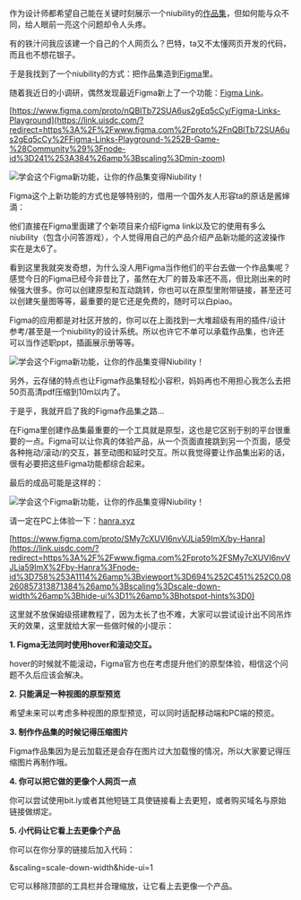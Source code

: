 作为设计师都希望自己能在关键时刻展示一个niubility的[作品集](https://www.uisdc.com/tag/%e4%bd%9c%e5%93%81%e9%9b%86)，但如何能与众不同，给人眼前一亮这个问题却令人头疼。

有的铁汁问我应该建一个自己的个人网页么？巴特，ta又不太懂网页开发的代码，而且也不想花银子。

于是我找到了一个niubility的方式：把作品集造到[Figma](https://www.uisdc.com/tag/figma)里。

随着我近日的小调研，偶然发现最近Figma新上了一个功能：[Figma Link](https://link.uisdc.com/?redirect=https%3A%2F%2Fwww.figma.com%2Fproto%2FnQBlTb72SUA6us2gEq5cCy%2FFigma-Links-Playground-%252B-Game-%28Community%29%3Fnode-id%3D241%253A384%26amp%3Bscaling%3Dmin-zoom)。

[https://www.figma.com/proto/nQBlTb72SUA6us2gEq5cCy/Figma-Links-Playground](https://link.uisdc.com/?redirect=https%3A%2F%2Fwww.figma.com%2Fproto%2FnQBlTb72SUA6us2gEq5cCy%2FFigma-Links-Playground-%252B-Game-%28Community%29%3Fnode-id%3D241%253A384%26amp%3Bscaling%3Dmin-zoom)

![学会这个Figma新功能，让你的作品集变得Niubility！](https://image.uisdc.com/wp-content/uploads/2020/12/uisdc-zp-20201209-1.jpg)

Figma这个上新功能的方式也是够特别的，借用一个国外友人形容ta的原话是酱婶滴：

他们直接在Figma里面建了个新项目来介绍Figma link以及它的使用有多么niubility（包含小问答游戏），个人觉得用自己的产品介绍产品新功能的这波操作实在是太6了。

看到这里我就突发奇想，为什么没人用Figma当作他们的平台去做一个作品集呢？感觉今日的Figma已经今非昔比了，虽然在大厂的普及率还不高，但比刚出来的时候强大很多。你可以创建原型和互动跳转，你也可以在原型里附带链接，甚至还可以创建矢量图等等，最重要的是它还是免费的，随时可以白piao。

Figma的应用都是对社区开放的，你可以在上面找到一大堆超级有用的插件/设计参考/甚至是一个niubility的设计系统。所以也许它不单可以承载作品集，也许还可以当作述职ppt，插画展示册等等。

![学会这个Figma新功能，让你的作品集变得Niubility！](https://image.uisdc.com/wp-content/uploads/2020/12/uisdc-zp-20201209-2.gif)

另外，云存储的特点也让Figma作品集轻松小容积，妈妈再也不用担心我怎么去把50页高清pdf压缩到10m以内了。

于是乎，我就开启了我的Figma作品集之路...

在Figma里创建作品集最重要的一个工具就是原型，这也是它区别于别的平台很重要的一点。Figma可以让你真的体验产品，从一个页面直接跳到另一个页面，感受各种拖动/滚动/的交互，甚至动图和延时交互。所以我觉得要让作品集出彩的话，很有必要把这些Figma功能都综合起来。

最后的成品可能是这样的：

![学会这个Figma新功能，让你的作品集变得Niubility！](https://image.uisdc.com/wp-content/uploads/2020/12/uisdc-zp-20201209-3.gif)

请一定在PC上体验一下：[hanra.xyz](https://link.uisdc.com/?redirect=https%3A%2F%2Fwww.figma.com%2Fproto%2FSMy7cXUVI6nvVJLia59ImX%2Fby-Hanra%3Fnode-id%3D758%253A1114%26amp%3Bviewport%3D694%252C451%252C0.08260857313871384%26amp%3Bscaling%3Dscale-down-width%26amp%3Bhide-ui%3D1%26amp%3Bhotspot-hints%3D0)

[https://www.figma.com/proto/SMy7cXUVI6nvVJLia59ImX/by-Hanra](https://link.uisdc.com/?redirect=https%3A%2F%2Fwww.figma.com%2Fproto%2FSMy7cXUVI6nvVJLia59ImX%2Fby-Hanra%3Fnode-id%3D758%253A1114%26amp%3Bviewport%3D694%252C451%252C0.08260857313871384%26amp%3Bscaling%3Dscale-down-width%26amp%3Bhide-ui%3D1%26amp%3Bhotspot-hints%3D0)

这里就不放保姆级搭建教程了，因为太长了也不难，大家可以尝试设计出不同吊炸天的效果，这里就给大家一些做时候的小提示：

**1. Figma无法同时使用hover和滚动交互。**

hover的时候就不能滚动，Figma官方也在考虑提升他们的原型体验，相信这个问题不久后应该会解决。

**2. 只能满足一种视图的原型预览**

希望未来可以考虑多种视图的原型预览，可以同时适配移动端和PC端的预览。

**3. 制作作品集的时候记得压缩图片**

Figma作品集因为是云加载还是会存在图片过大加载慢的情况，所以大家要记得压缩图片再制作哦。

**4. 你可以把它做的更像个人网页一点**

你可以尝试使用bit.ly或者其他短链工具使链接看上去更短，或者购买域名与原始链接做绑定。

**5. 小代码让它看上去更像个产品**

你可以在你分享的链接后加入代码：

&scaling=scale-down-width&hide-ui=1

它可以移除顶部的工具栏并合理缩放，让它看上去更像一个产品。